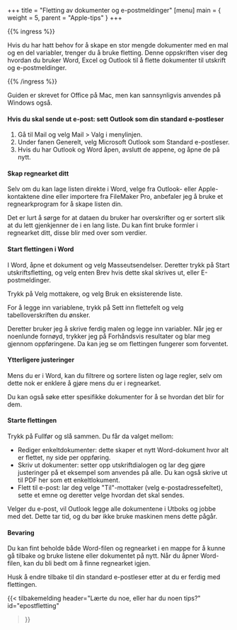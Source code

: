 +++
title = "Fletting av dokumenter og e-postmeldinger"
[menu]
main = { weight = 5, parent = "Apple-tips" }
+++

{{% ingress %}}

Hvis du har hatt behov for å skape en stor mengde dokumenter med en mal og en del
variabler, trenger du å bruke fletting. Denne oppskriften viser deg hvordan du bruker
Word, Excel og Outlook til å flette dokumenter til utskrift og e-postmeldinger.

{{% /ingress %}}

Guiden er skrevet for Office på Mac, men kan sannsynligvis anvendes på Windows også.

#### Hvis du skal sende ut e-post: sett Outlook som din standard e-postleser

1. Gå til Mail og velg Mail > Valg i menylinjen.
2. Under fanen Generelt, velg Microsoft
Outlook som Standard e-postleser.
3. Hvis du har Outlook og Word åpen, avslutt de appene,
og åpne de på nytt.

#### Skap regnearket ditt

Selv om du kan lage listen direkte i Word, velge fra Outlook- eller Apple-kontaktene dine
eller importere fra FileMaker Pro, anbefaler jeg å bruke et regnearkprogram for å skape
listen din.

Det er lurt å sørge for at dataen du bruker har overskrifter og er sortert slik at du lett
gjenkjenner de i en lang liste. Du kan fint bruke formler i regnearket ditt, disse blir
med over som verdier.

#### Start flettingen i Word

I Word, åpne et dokument og velg Masseutsendelser. Deretter trykk på Start
utskriftsfletting, og velg enten Brev hvis dette skal skrives ut, eller E-postmeldinger.

Trykk på Velg mottakere, og velg Bruk en eksisterende liste.

For å legge inn variablene, trykk på Sett inn flettefelt og velg tabelloverskriften du
ønsker.

Deretter bruker jeg å skrive ferdig malen og legge inn variabler. Når jeg er noenlunde
fornøyd, trykker jeg på Forhåndsvis resultater og blar meg gjennom oppføringene. Da kan
jeg se om flettingen fungerer som forventet.

#### Ytterligere justeringer

Mens du er i Word, kan du filtrere og sortere listen og lage regler, selv om dette nok er
enklere å gjøre mens du er i regnearket.

Du kan også søke etter spesifikke dokumenter for å se hvordan det blir for dem.

#### Starte flettingen

Trykk på Fullfør og slå sammen. Du får da valget mellom:

- Rediger enkeltdokumenter: dette skaper et nytt Word-dokument hvor alt er flettet, ny
side per oppføring.
- Skriv ut dokumenter: setter opp utskriftdialogen og lar deg gjøre
justeringer på et eksempel som anvendes på alle. Du kan også skrive ut til PDF her som ett
enkeltlokument.
- Flett til e-post: lar deg velge "Til"-mottaker (velg
e-postadressefeltet), sette et emne og deretter velge hvordan det skal sendes.

Velger du e-post, vil Outlook legge alle dokumentene i Utboks og jobbe med det. Dette tar
tid, og du bør ikke bruke maskinen mens dette pågår.

#### Bevaring

Du kan fint beholde både Word-filen og regnearket i en mappe for å kunne gå tilbake og
bruke listene eller dokumentet på nytt. Når du åpner Word-filen, kan du bli bedt om å
finne regnearket igjen.

Husk å endre tilbake til din standard e-postleser etter at du er ferdig med flettingen.

{{< tilbakemelding
header="Lærte du noe, eller har du noen tips?"
id="epostfletting"
>}}
